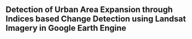 <h2>Detection of Urban Area Expansion through Indices based Change Detection using Landsat Imagery in Google Earth Engine</h2>
